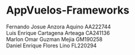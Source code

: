 # AppVuelos-Frameworks

Fernando Josue Anzora Aquino AA222744  
Luis Enrique Cartagena Arteaga CA241136  
Marlon Omar Guzman Mejia GM190258  
Daniel Enrique Flores Lino FL220294
